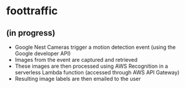 # foottraffic 
## (in progress)

* Google Nest Cameras trigger a motion detection event (using the Google developer API)
* Images from the event are captured and retrieved
* These images are then processed using AWS Recognition in a serverless Lambda function (accessed through AWS API Gateway)
* Resulting image labels are then emailed to the user 
